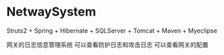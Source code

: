 # NetwaySystem
Struts2 + Spring + Hibernate + SQLServer + Tomcat + Maven + Myeclipse

网关的日志信息管理系统
可以查看防护日志和攻击日志
可以查看网关的配置



